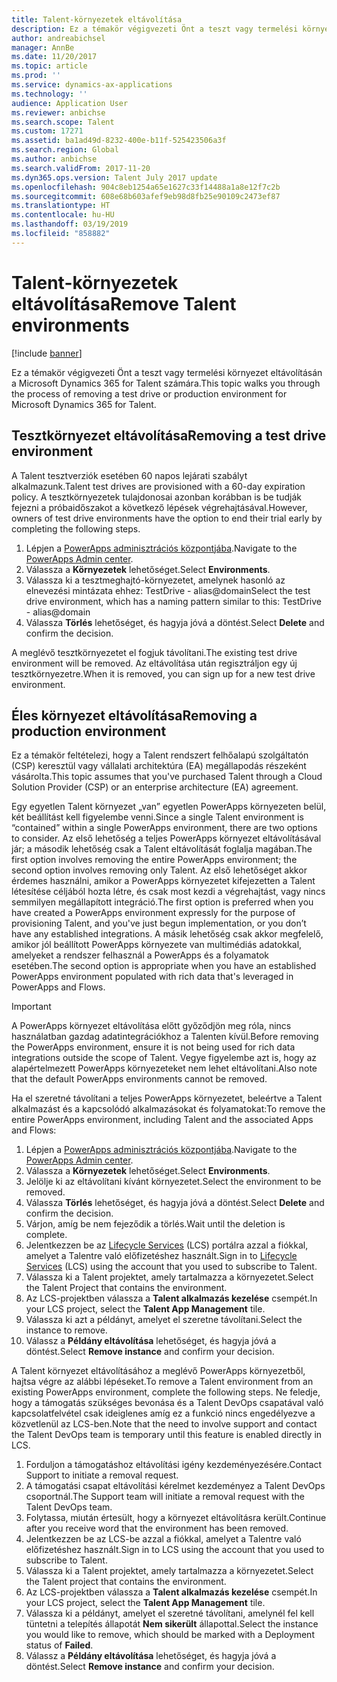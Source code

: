 ```yaml
---
title: Talent-környezetek eltávolítása
description: Ez a témakör végigvezeti Önt a teszt vagy termelési környezet eltávolításán a Microsoft Dynamics 365 for Talent számára.
author: andreabichsel
manager: AnnBe
ms.date: 11/20/2017
ms.topic: article
ms.prod: ''
ms.service: dynamics-ax-applications
ms.technology: ''
audience: Application User
ms.reviewer: anbichse
ms.search.scope: Talent
ms.custom: 17271
ms.assetid: ba1ad49d-8232-400e-b11f-525423506a3f
ms.search.region: Global
ms.author: anbichse
ms.search.validFrom: 2017-11-20
ms.dyn365.ops.version: Talent July 2017 update
ms.openlocfilehash: 904c8eb1254a65e1627c33f14488a1a8e12f7c2b
ms.sourcegitcommit: 608e68b603afef9eb98d8fb25e90109c2473ef87
ms.translationtype: HT
ms.contentlocale: hu-HU
ms.lasthandoff: 03/19/2019
ms.locfileid: "858882"
---
```

# <a name="remove-talent-environments"></a><span data-ttu-id="525fe-103">Talent-környezetek eltávolítása</span><span class="sxs-lookup"><span data-stu-id="525fe-103">Remove Talent environments</span></span>

[!include [banner](includes/banner.md)]

<span data-ttu-id="525fe-104">Ez a témakör végigvezeti Önt a teszt vagy termelési környezet eltávolításán a Microsoft Dynamics 365 for Talent számára.</span><span class="sxs-lookup"><span data-stu-id="525fe-104">This topic walks you through the process of removing a test drive or production environment for Microsoft Dynamics 365 for Talent.</span></span>

## <a name="removing-a-test-drive-environment"></a><span data-ttu-id="525fe-105">Tesztkörnyezet eltávolítása</span><span class="sxs-lookup"><span data-stu-id="525fe-105">Removing a test drive environment</span></span>

<span data-ttu-id="525fe-106">A Talent tesztverziók esetében 60 napos lejárati szabályt alkalmazunk.</span><span class="sxs-lookup"><span data-stu-id="525fe-106">Talent test drives are provisioned with a 60-day expiration policy.</span></span> <span data-ttu-id="525fe-107">A tesztkörnyezetek tulajdonosai azonban korábban is be tudják fejezni a próbaidőszakot a következő lépések végrehajtásával.</span><span class="sxs-lookup"><span data-stu-id="525fe-107">However, owners of test drive environments have the option to end their trial early by completing the following steps.</span></span> 

1. <span data-ttu-id="525fe-108">Lépjen a [PowerApps adminisztrációs központjába](https://admin.businessplatform.microsoft.com/).</span><span class="sxs-lookup"><span data-stu-id="525fe-108">Navigate to the [PowerApps Admin center](https://admin.businessplatform.microsoft.com/).</span></span>
2. <span data-ttu-id="525fe-109">Válassza a **Környezetek** lehetőséget.</span><span class="sxs-lookup"><span data-stu-id="525fe-109">Select **Environments**.</span></span>
3. <span data-ttu-id="525fe-110">Válassza ki a tesztmeghajtó-környezetet, amelynek hasonló az elnevezési mintázata ehhez: TestDrive - alias@domain</span><span class="sxs-lookup"><span data-stu-id="525fe-110">Select the test drive environment, which has a naming pattern similar to this: TestDrive - alias@domain</span></span>
4. <span data-ttu-id="525fe-111">Válassza **Törlés** lehetőséget, és hagyja jóvá a döntést.</span><span class="sxs-lookup"><span data-stu-id="525fe-111">Select **Delete** and confirm the decision.</span></span> 

<span data-ttu-id="525fe-112">A meglévő tesztkörnyezetet el fogjuk távolítani.</span><span class="sxs-lookup"><span data-stu-id="525fe-112">The existing test drive environment will be removed.</span></span> <span data-ttu-id="525fe-113">Az eltávolítása után regisztráljon egy új tesztkörnyezetre.</span><span class="sxs-lookup"><span data-stu-id="525fe-113">When it is removed, you can sign up for a new test drive environment.</span></span> 

## <a name="removing-a-production-environment"></a><span data-ttu-id="525fe-114">Éles környezet eltávolítása</span><span class="sxs-lookup"><span data-stu-id="525fe-114">Removing a production environment</span></span>

<span data-ttu-id="525fe-115">Ez a témakör feltételezi, hogy a Talent rendszert felhőalapú szolgáltatón (CSP) keresztül vagy vállalati architektúra (EA) megállapodás részeként vásárolta.</span><span class="sxs-lookup"><span data-stu-id="525fe-115">This topic assumes that you've purchased Talent through a Cloud Solution Provider (CSP) or an enterprise architecture (EA) agreement.</span></span> 

<span data-ttu-id="525fe-116">Egy egyetlen Talent környezet „van” egyetlen PowerApps környezeten belül, két beállítást kell figyelembe venni.</span><span class="sxs-lookup"><span data-stu-id="525fe-116">Since a single Talent environment is “contained” within a single PowerApps environment, there are two options to consider.</span></span> <span data-ttu-id="525fe-117">Az első lehetőség a teljes PowerApps környezet eltávolításával jár; a második lehetőség csak a Talent eltávolítását foglalja magában.</span><span class="sxs-lookup"><span data-stu-id="525fe-117">The first option involves removing the entire PowerApps environment; the second option involves removing only Talent.</span></span> <span data-ttu-id="525fe-118">Az első lehetőséget akkor érdemes használni, amikor a PowerApps környezetet kifejezetten a Talent létesítése céljából hozta létre, és csak most kezdi a végrehajtást, vagy nincs semmilyen megállapított integráció.</span><span class="sxs-lookup"><span data-stu-id="525fe-118">The first option is preferred when you have created a PowerApps environment expressly for the purpose of provisioning Talent, and you've just begun implementation, or you don’t have any established integrations.</span></span> <span data-ttu-id="525fe-119">A másik lehetőség csak akkor megfelelő, amikor jól beállított PowerApps környezete van multimédiás adatokkal, amelyeket a rendszer felhasznál a PowerApps és a folyamatok esetében.</span><span class="sxs-lookup"><span data-stu-id="525fe-119">The second option is appropriate when you have an established PowerApps environment populated with rich data that's leveraged in PowerApps and Flows.</span></span>

> [!Important]
> <span data-ttu-id="525fe-120">A PowerApps környezet eltávolítása előtt győződjön meg róla, nincs használatban gazdag adatintegrációkhoz a Talenten kívül.</span><span class="sxs-lookup"><span data-stu-id="525fe-120">Before removing the PowerApps environment, ensure it is not being used for rich data integrations outside the scope of Talent.</span></span> <span data-ttu-id="525fe-121">Vegye figyelembe azt is, hogy az alapértelmezett PowerApps környezeteket nem lehet eltávolítani.</span><span class="sxs-lookup"><span data-stu-id="525fe-121">Also note that the default PowerApps environments cannot be removed.</span></span> 

<span data-ttu-id="525fe-122">Ha el szeretné távolítani a teljes PowerApps környezetet, beleértve a Talent alkalmazást és a kapcsolódó alkalmazásokat és folyamatokat:</span><span class="sxs-lookup"><span data-stu-id="525fe-122">To remove the entire PowerApps environment, including Talent and the associated Apps and Flows:</span></span>

1. <span data-ttu-id="525fe-123">Lépjen a [PowerApps adminisztrációs központjába](https://admin.businessplatform.microsoft.com/).</span><span class="sxs-lookup"><span data-stu-id="525fe-123">Navigate to the [PowerApps Admin center](https://admin.businessplatform.microsoft.com/).</span></span>
2. <span data-ttu-id="525fe-124">Válassza a **Környezetek** lehetőséget.</span><span class="sxs-lookup"><span data-stu-id="525fe-124">Select **Environments**.</span></span>
3. <span data-ttu-id="525fe-125">Jelölje ki az eltávolítani kívánt környezetet.</span><span class="sxs-lookup"><span data-stu-id="525fe-125">Select the environment to be removed.</span></span>
4. <span data-ttu-id="525fe-126">Válassza **Törlés** lehetőséget, és hagyja jóvá a döntést.</span><span class="sxs-lookup"><span data-stu-id="525fe-126">Select **Delete** and confirm the decision.</span></span> 
5. <span data-ttu-id="525fe-127">Várjon, amíg be nem fejeződik a törlés.</span><span class="sxs-lookup"><span data-stu-id="525fe-127">Wait until the deletion is complete.</span></span>
6. <span data-ttu-id="525fe-128">Jelentkezzen be az [Lifecycle Services](https://lcs.dynamics.com/Logon/Index) (LCS) portálra azzal a fiókkal, amelyet a Talentre való előfizetéshez használt.</span><span class="sxs-lookup"><span data-stu-id="525fe-128">Sign in to [Lifecycle Services](https://lcs.dynamics.com/Logon/Index) (LCS) using the account that you used to subscribe to Talent.</span></span> 
7. <span data-ttu-id="525fe-129">Válassza ki a Talent projektet, amely tartalmazza a környezetet.</span><span class="sxs-lookup"><span data-stu-id="525fe-129">Select the Talent Project that contains the environment.</span></span> 
8. <span data-ttu-id="525fe-130">Az LCS-projektben válassza a **Talent alkalmazás kezelése** csempét.</span><span class="sxs-lookup"><span data-stu-id="525fe-130">In your LCS project, select the **Talent App Management** tile.</span></span> 
9. <span data-ttu-id="525fe-131">Válassza ki azt a példányt, amelyet el szeretne távolítani.</span><span class="sxs-lookup"><span data-stu-id="525fe-131">Select the instance to remove.</span></span> 
10. <span data-ttu-id="525fe-132">Válassz a **Példány eltávolítása** lehetőséget, és hagyja jóvá a döntést.</span><span class="sxs-lookup"><span data-stu-id="525fe-132">Select **Remove instance** and confirm your decision.</span></span>  

<span data-ttu-id="525fe-133">A Talent környezet eltávolításához a meglévő PowerApps környezetből, hajtsa végre az alábbi lépéseket.</span><span class="sxs-lookup"><span data-stu-id="525fe-133">To remove a Talent environment from an existing PowerApps environment, complete the following steps.</span></span> <span data-ttu-id="525fe-134">Ne feledje, hogy a támogatás szükséges bevonása és a Talent DevOps csapatával való kapcsolatfelvétel csak ideiglenes amíg ez a funkció nincs engedélyezve a közvetlenül az LCS-ben.</span><span class="sxs-lookup"><span data-stu-id="525fe-134">Note that the need to involve support and contact the Talent DevOps team is temporary until this feature is enabled directly in LCS.</span></span>

1. <span data-ttu-id="525fe-135">Forduljon a támogatáshoz eltávolítási igény kezdeményezésére.</span><span class="sxs-lookup"><span data-stu-id="525fe-135">Contact Support to initiate a removal request.</span></span>
2. <span data-ttu-id="525fe-136">A támogatási csapat eltávolítási kérelmet kezdeményez a Talent DevOps csoportnál.</span><span class="sxs-lookup"><span data-stu-id="525fe-136">The Support team will initiate a removal request with the Talent DevOps team.</span></span> 
3. <span data-ttu-id="525fe-137">Folytassa, miután értesült, hogy a környezet eltávolításra került.</span><span class="sxs-lookup"><span data-stu-id="525fe-137">Continue after you receive word that the environment has been removed.</span></span>
4.  <span data-ttu-id="525fe-138">Jelentkezzen be az LCS-be azzal a fiókkal, amelyet a Talentre való előfizetéshez használt.</span><span class="sxs-lookup"><span data-stu-id="525fe-138">Sign in to LCS using the account that you used to subscribe to Talent.</span></span> 
5. <span data-ttu-id="525fe-139">Válassza ki a Talent projektet, amely tartalmazza a környezetet.</span><span class="sxs-lookup"><span data-stu-id="525fe-139">Select the Talent project that contains the environment.</span></span> 
6. <span data-ttu-id="525fe-140">Az LCS-projektben válassza a **Talent alkalmazás kezelése** csempét.</span><span class="sxs-lookup"><span data-stu-id="525fe-140">In your LCS project, select the **Talent App Management** tile.</span></span> 
7. <span data-ttu-id="525fe-141">Válassza ki a példányt, amelyet el szeretné távolítani, amelynél fel kell tüntetni a telepítés állapotát **Nem sikerült** állapottal.</span><span class="sxs-lookup"><span data-stu-id="525fe-141">Select the instance you would like to remove, which should be marked with a Deployment status of **Failed**.</span></span>
8. <span data-ttu-id="525fe-142">Válassz a **Példány eltávolítása** lehetőséget, és hagyja jóvá a döntést.</span><span class="sxs-lookup"><span data-stu-id="525fe-142">Select **Remove instance** and confirm your decision.</span></span> 


